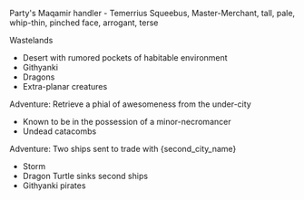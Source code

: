Party's Maqamir handler - Temerrius Squeebus, Master-Merchant, tall, pale, whip-thin, pinched face, arrogant, terse

Wastelands

- Desert with rumored pockets of habitable environment
- Githyanki
- Dragons
- Extra-planar creatures

Adventure: Retrieve a phial of awesomeness from the under-city

- Known to be in the possession of a minor-necromancer
- Undead catacombs

Adventure: Two ships sent to trade with {second_city_name}

- Storm
- Dragon Turtle sinks second ships
- Githyanki pirates
